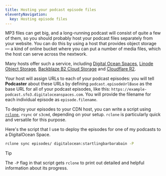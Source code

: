 ```yaml
---
title: Hosting your podcast episode files
eleventyNavigation:
  key: Hosting episode files
---
```


MP3 files can get big, and a long-running podcast will consist of quite a few of them, so you should probably host your podcast files separately from your website. You can do this by using a host that provides object storage — a kind of online bucket where you can put a number of media files, which the host can serve across the nextwork.

Many hosts offer such a service, including [Digital Ocean Spaces][], [Linode Object Storage][], [Backblaze B2 Cloud Storage][] and [Cloudflare R2][].

[Digital Ocean Spaces]: https://www.digitalocean.com/products/spaces
[Linode Object Storage]: https://www.linode.com/products/object-storage/
[Backblaze B2 Cloud Storage]: https://www.backblaze.com/cloud-storage
[Cloudflare R2]: https://developers.cloudflare.com/r2/

Your host will assign URLs to each of your podcast episodes: you will tell  **Podcaster** about these URLs by defining `podcast.episodeUrlBase` as the base URL for all of your podcast episodes, like this: `https://example-podcast.sfo3.digitaloceanspaces.com`. You will provide the filename for each individual episode as `episode.filename`.

To deploy your episodes to your CDN host, you can write a script using [`rclone`][rclone], `rsync` or `s3cmd`, depending on your setup. `rclone` is particularly quick and versatile for this purpose.

[rclone]: https://rclone.org

Here's the script that I use to deploy the episodes for one of my podcasts to a DigitalOcean Space.

```sh
rclone sync episodes/ digitalocean:startlingbarbarabain -P
```

> [!TIP]
> The `-P` flag in that script gets `rclone` to print out detailed and helpful
> information about its progress.
